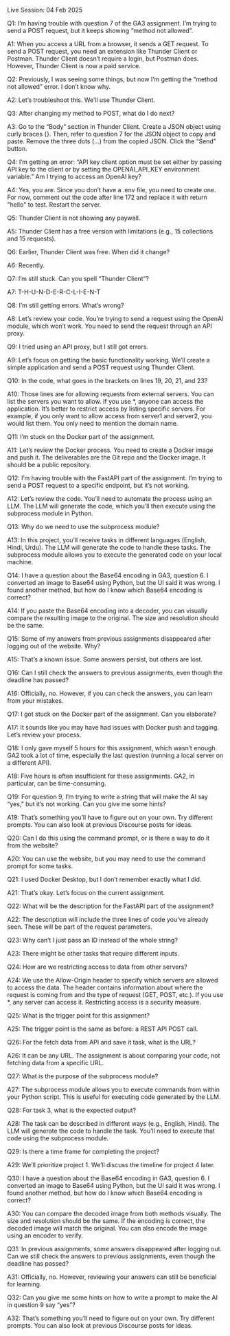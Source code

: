Live Session: 04 Feb 2025

Q1: I’m having trouble with question 7 of the GA3 assignment. I’m trying to send a POST request, but it keeps showing “method not allowed”.

A1: When you access a URL from a browser, it sends a GET request. To send a POST request, you need an extension like Thunder Client or Postman. Thunder Client doesn’t require a login, but Postman does. However, Thunder Client is now a paid service.

Q2: Previously, I was seeing some things, but now I’m getting the “method not allowed” error. I don’t know why.

A2: Let’s troubleshoot this. We’ll use Thunder Client.

Q3: After changing my method to POST, what do I do next?

A3: Go to the “Body” section in Thunder Client. Create a JSON object using curly braces {}. Then, refer to question 7 for the JSON object to copy and paste. Remove the three dots (…) from the copied JSON. Click the “Send” button.

Q4: I’m getting an error: “API key client option must be set either by passing API key to the client or by setting the OPENAI_API_KEY environment variable.” Am I trying to access an OpenAI key?

A4: Yes, you are. Since you don’t have a .env file, you need to create one. For now, comment out the code after line 172 and replace it with return "hello" to test. Restart the server.

Q5: Thunder Client is not showing any paywall.

A5: Thunder Client has a free version with limitations (e.g., 15 collections and 15 requests).

Q6: Earlier, Thunder Client was free. When did it change?

A6: Recently.

Q7: I’m still stuck. Can you spell “Thunder Client”?

A7: T-H-U-N-D-E-R-C-L-I-E-N-T

Q8: I’m still getting errors. What’s wrong?

A8: Let’s review your code. You’re trying to send a request using the OpenAI module, which won’t work. You need to send the request through an API proxy.

Q9: I tried using an API proxy, but I still got errors.

A9: Let’s focus on getting the basic functionality working. We’ll create a simple application and send a POST request using Thunder Client.

Q10: In the code, what goes in the brackets on lines 19, 20, 21, and 23?

A10: Those lines are for allowing requests from external servers. You can list the servers you want to allow. If you use *, anyone can access the application. It’s better to restrict access by listing specific servers. For example, if you only want to allow access from server1 and server2, you would list them. You only need to mention the domain name.

Q11: I’m stuck on the Docker part of the assignment.

A11: Let’s review the Docker process. You need to create a Docker image and push it. The deliverables are the Git repo and the Docker image. It should be a public repository.

Q12: I’m having trouble with the FastAPI part of the assignment. I’m trying to send a POST request to a specific endpoint, but it’s not working.

A12: Let’s review the code. You’ll need to automate the process using an LLM. The LLM will generate the code, which you’ll then execute using the subprocess module in Python.

Q13: Why do we need to use the subprocess module?

A13: In this project, you’ll receive tasks in different languages (English, Hindi, Urdu). The LLM will generate the code to handle these tasks. The subprocess module allows you to execute the generated code on your local machine.

Q14: I have a question about the Base64 encoding in GA3, question 6. I converted an image to Base64 using Python, but the UI said it was wrong. I found another method, but how do I know which Base64 encoding is correct?

A14: If you paste the Base64 encoding into a decoder, you can visually compare the resulting image to the original. The size and resolution should be the same.

Q15: Some of my answers from previous assignments disappeared after logging out of the website. Why?

A15: That’s a known issue. Some answers persist, but others are lost.

Q16: Can I still check the answers to previous assignments, even though the deadline has passed?

A16: Officially, no. However, if you can check the answers, you can learn from your mistakes.

Q17: I got stuck on the Docker part of the assignment. Can you elaborate?

A17: It sounds like you may have had issues with Docker push and tagging. Let’s review your process.

Q18: I only gave myself 5 hours for this assignment, which wasn’t enough. GA2 took a lot of time, especially the last question (running a local server on a different API).

A18: Five hours is often insufficient for these assignments. GA2, in particular, can be time-consuming.

Q19: For question 9, I’m trying to write a string that will make the AI say “yes,” but it’s not working. Can you give me some hints?

A19: That’s something you’ll have to figure out on your own. Try different prompts. You can also look at previous Discourse posts for ideas.

Q20: Can I do this using the command prompt, or is there a way to do it from the website?

A20: You can use the website, but you may need to use the command prompt for some tasks.

Q21: I used Docker Desktop, but I don’t remember exactly what I did.

A21: That’s okay. Let’s focus on the current assignment.

Q22: What will be the description for the FastAPI part of the assignment?

A22: The description will include the three lines of code you’ve already seen. These will be part of the request parameters.

Q23: Why can’t I just pass an ID instead of the whole string?

A23: There might be other tasks that require different inputs.

Q24: How are we restricting access to data from other servers?

A24: We use the Allow-Origin header to specify which servers are allowed to access the data. The header contains information about where the request is coming from and the type of request (GET, POST, etc.). If you use *, any server can access it. Restricting access is a security measure.

Q25: What is the trigger point for this assignment?

A25: The trigger point is the same as before: a REST API POST call.

Q26: For the fetch data from API and save it task, what is the URL?

A26: It can be any URL. The assignment is about comparing your code, not fetching data from a specific URL.

Q27: What is the purpose of the subprocess module?

A27: The subprocess module allows you to execute commands from within your Python script. This is useful for executing code generated by the LLM.

Q28: For task 3, what is the expected output?

A28: The task can be described in different ways (e.g., English, Hindi). The LLM will generate the code to handle the task. You’ll need to execute that code using the subprocess module.

Q29: Is there a time frame for completing the project?

A29: We’ll prioritize project 1. We’ll discuss the timeline for project 4 later.

Q30: I have a question about the Base64 encoding in GA3, question 6. I converted an image to Base64 using Python, but the UI said it was wrong. I found another method, but how do I know which Base64 encoding is correct?

A30: You can compare the decoded image from both methods visually. The size and resolution should be the same. If the encoding is correct, the decoded image will match the original. You can also encode the image using an encoder to verify.

Q31: In previous assignments, some answers disappeared after logging out. Can we still check the answers to previous assignments, even though the deadline has passed?

A31: Officially, no. However, reviewing your answers can still be beneficial for learning.

Q32: Can you give me some hints on how to write a prompt to make the AI in question 9 say “yes”?

A32: That’s something you’ll need to figure out on your own. Try different prompts. You can also look at previous Discourse posts for ideas.